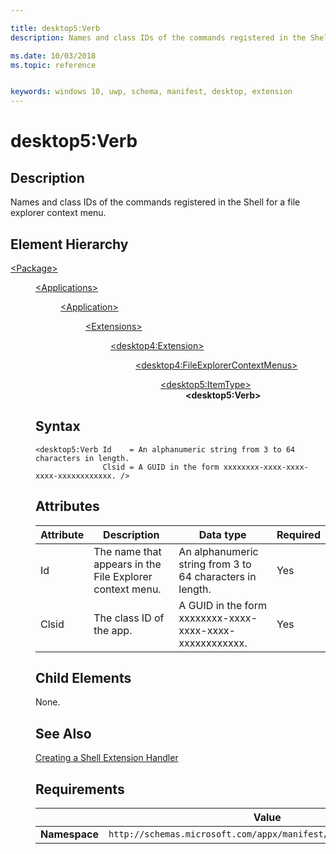 ```yaml
---

title: desktop5:Verb
description: Names and class IDs of the commands registered in the Shell for a file explorer context menu.

ms.date: 10/03/2018
ms.topic: reference


keywords: windows 10, uwp, schema, manifest, desktop, extension 
---
```


# desktop5:Verb

## Description
Names and class IDs of the commands registered in the Shell for a file explorer context menu.

## Element Hierarchy
<dl>
<dt><a href="element-package.md">&lt;Package&gt;</a></dt>
<dd>
<dl>
<dt><a href="element-applications.md">&lt;Applications&gt;</a></dt>
<dd>
<dl>
<dt><a href="element-application.md">&lt;Application&gt;</a></dt>
<dd>
<dl>
<dt><a href="element-1-extensions.md">&lt;Extensions&gt;</a></dt>
<dd>
<dl>
<dt><a href="element-desktop4-extension.md">&lt;desktop4:Extension&gt;</a></dt>
<dd>
<dl>
<dt><a href="element-desktop4-fileexplorercontextmenus.md">&lt;desktop4:FileExplorerContextMenus&gt;</a></dt>
<dd>
<dl>
<dt><a href="element-desktop5-itemtype.md">&lt;desktop5:ItemType&gt;</a></dt>
<dd><b>&lt;desktop5:Verb&gt;</b></dd>
</dl>
</dd>
</dl>
</dd>
</dl>
</dd>
</dl>
</dd>
</dl>
</dd>
</dl>


## Syntax
```syntax
<desktop5:Verb Id    = An alphanumeric string from 3 to 64 characters in length. 
               Clsid = A GUID in the form xxxxxxxx-xxxx-xxxx-xxxx-xxxxxxxxxxxx. />
```

## Attributes
| Attribute | Description | Data type | Required |
|-----------|-------------|-----------|----------|
| Id | The name that appears in the File Explorer context menu. | An alphanumeric string from 3 to 64 characters in length. | Yes |
| Clsid | The class ID of the app. | A GUID in the form xxxxxxxx-xxxx-xxxx-xxxx-xxxxxxxxxxxx. | Yes |

## Child Elements
None.

## See Also
[Creating a Shell Extension Handler](/windows/win32/shell/handlers)

## Requirements

|               |      Value                                                       |
|---------------|-------------------------------------------------------------|
| **Namespace** | `http://schemas.microsoft.com/appx/manifest/desktop/windows10/5` |